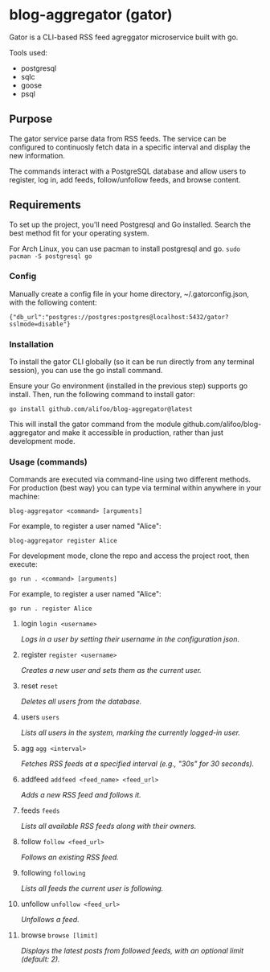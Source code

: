 # blog-aggregator (gator)

Gator is a CLI-based RSS feed agreggator microservice built with go.

Tools used:

- postgresql
- sqlc
- goose
- psql

## Purpose

The gator service parse data from RSS feeds. The service can be configured to continuosly fetch data in a specific interval and display the new information.

The commands interact with a PostgreSQL database and allow users to register, log in, add feeds, follow/unfollow feeds, and browse content.

## Requirements

To set up the project, you'll need Postgresql and Go installed. Search the best method fit for your operating system.

For Arch Linux, you can use pacman to install postgresql and go.
`sudo pacman -S postgresql go`

### Config

Manually create a config file in your home directory, ~/.gatorconfig.json, with the following content:

`{"db_url":"postgres://postgres:postgres@localhost:5432/gator?sslmode=disable"}`

### Installation

To install the gator CLI globally (so it can be run directly from any terminal session), you can use the go install command.

Ensure your Go environment (installed in the previous step) supports go install. Then, run the following command to install gator:

`go install github.com/alifoo/blog-aggregator@latest`

This will install the gator command from the module github.com/alifoo/blog-aggregator and make it accessible in production, rather than just development mode.

### Usage (commands)

Commands are executed via command-line using two different methods. For production (best way) you can type via terminal within anywhere in your machine:

`blog-aggregator <command> [arguments]`

For example, to register a user named "Alice":

`blog-aggregator register Alice`

For development mode, clone the repo and access the project root, then execute:

`go run . <command> [arguments]`

For example, to register a user named "Alice":

`go run . register Alice`

1. login
   `login <username>`

   _Logs in a user by setting their username in the configuration json._

2. register
   `register <username>`

   _Creates a new user and sets them as the current user._

3. reset
   `reset`

   _Deletes all users from the database._

4. users
   `users`

   _Lists all users in the system, marking the currently logged-in user._

5. agg
   `agg <interval>`

   _Fetches RSS feeds at a specified interval (e.g., "30s" for 30 seconds)._

6. addfeed
   `addfeed <feed_name> <feed_url>`

   _Adds a new RSS feed and follows it._

7. feeds
   `feeds`

   _Lists all available RSS feeds along with their owners._

8. follow
   `follow <feed_url>`

   _Follows an existing RSS feed._

9. following
   `following`

   _Lists all feeds the current user is following._

10. unfollow
    `unfollow <feed_url>`

    _Unfollows a feed._

11. browse
    `browse [limit]`

    _Displays the latest posts from followed feeds, with an optional limit (default: 2)._
